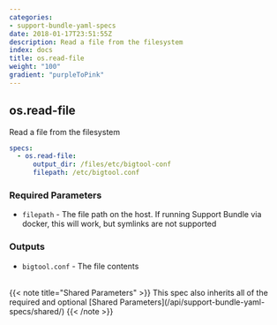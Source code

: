 ```yaml
---
categories:
- support-bundle-yaml-specs
date: 2018-01-17T23:51:55Z
description: Read a file from the filesystem
index: docs
title: os.read-file
weight: "100"
gradient: "purpleToPink"
---
```


## os.read-file

Read a file from the filesystem


```yaml
specs:
  - os.read-file:
      output_dir: /files/etc/bigtool-conf
      filepath: /etc/bigtool.conf
```


### Required Parameters


- `filepath` - The file path on the host. If running Support Bundle via docker, this will work, but symlinks are not supported



### Outputs

    
- `bigtool.conf` - The file contents


<br>
{{< note title="Shared Parameters" >}}
This spec also inherits all of the required and optional [Shared Parameters](/api/support-bundle-yaml-specs/shared/)
{{< /note >}}

    